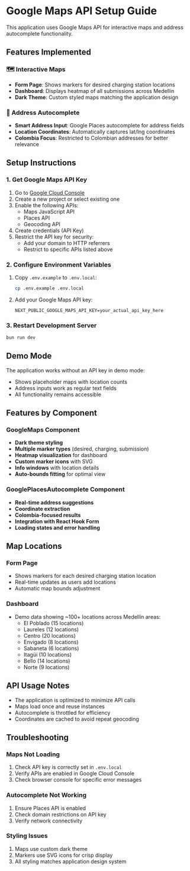 # Google Maps API Setup Guide

This application uses Google Maps API for interactive maps and address autocomplete functionality.

## Features Implemented

### 🗺️ Interactive Maps
- **Form Page**: Shows markers for desired charging station locations
- **Dashboard**: Displays heatmap of all submissions across Medellín
- **Dark Theme**: Custom styled maps matching the application design

### 📍 Address Autocomplete
- **Smart Address Input**: Google Places autocomplete for address fields
- **Location Coordinates**: Automatically captures lat/lng coordinates
- **Colombia Focus**: Restricted to Colombian addresses for better relevance

## Setup Instructions

### 1. Get Google Maps API Key

1. Go to [Google Cloud Console](https://console.cloud.google.com/)
2. Create a new project or select existing one
3. Enable the following APIs:
   - Maps JavaScript API
   - Places API
   - Geocoding API
4. Create credentials (API Key)
5. Restrict the API key for security:
   - Add your domain to HTTP referrers
   - Restrict to specific APIs listed above

### 2. Configure Environment Variables

1. Copy `.env.example` to `.env.local`:
   ```bash
   cp .env.example .env.local
   ```

2. Add your Google Maps API key:
   ```env
   NEXT_PUBLIC_GOOGLE_MAPS_API_KEY=your_actual_api_key_here
   ```

### 3. Restart Development Server

```bash
bun run dev
```

## Demo Mode

The application works without an API key in demo mode:
- Shows placeholder maps with location counts
- Address inputs work as regular text fields
- All functionality remains accessible

## Features by Component

### GoogleMaps Component
- **Dark theme styling**
- **Multiple marker types** (desired, charging, submission)
- **Heatmap visualization** for dashboard
- **Custom marker icons** with SVG
- **Info windows** with location details
- **Auto-bounds fitting** for optimal view

### GooglePlacesAutocomplete Component
- **Real-time address suggestions**
- **Coordinate extraction**
- **Colombia-focused results**
- **Integration with React Hook Form**
- **Loading states and error handling**

## Map Locations

### Form Page
- Shows markers for each desired charging station location
- Real-time updates as users add locations
- Automatic map bounds adjustment

### Dashboard
- Demo data showing ~100+ locations across Medellín areas:
  - El Poblado (15 locations)
  - Laureles (12 locations)
  - Centro (20 locations)
  - Envigado (8 locations)
  - Sabaneta (6 locations)
  - Itagüí (10 locations)
  - Bello (14 locations)
  - Norte (9 locations)

## API Usage Notes

- The application is optimized to minimize API calls
- Maps load once and reuse instances
- Autocomplete is throttled for efficiency
- Coordinates are cached to avoid repeat geocoding

## Troubleshooting

### Maps Not Loading
1. Check API key is correctly set in `.env.local`
2. Verify APIs are enabled in Google Cloud Console
3. Check browser console for specific error messages

### Autocomplete Not Working
1. Ensure Places API is enabled
2. Check domain restrictions on API key
3. Verify network connectivity

### Styling Issues
1. Maps use custom dark theme
2. Markers use SVG icons for crisp display
3. All styling matches application design system
